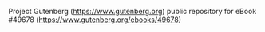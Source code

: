 Project Gutenberg (https://www.gutenberg.org) public repository for eBook #49678 (https://www.gutenberg.org/ebooks/49678)
